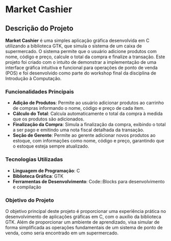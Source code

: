 # Market Cashier

## Descrição do Projeto

**Market Cashier** é uma simples aplicação gráfica desenvolvida em C utilizando a biblioteca GTK, que simula o sistema de um caixa de supermercado. O sistema permite que o usuário adicione produtos com nome, código e preço, calcule o total da compra e finalize a transação. Este projeto foi criado com o intuito de demonstrar a implementação de uma interface gráfica intuitiva e funcional para operações de ponto de venda (POS) e foi desenvolvido como parte do workshop final da disciplina de Introdução à Computação.

### Funcionalidades Principais

- **Adição de Produtos**: Permite ao usuário adicionar produtos ao carrinho de compras informando o nome, código e preço de cada item.
- **Cálculo do Total**: Calcula automaticamente o total da compra à medida que os produtos são adicionados.
- **Finalização da Compra**: Simula a finalização da compra, exibindo o total a ser pago e emitindo uma nota fiscal detalhada da transação.
- **Seção de Gerente**: Permite ao gerente adicionar novos produtos ao estoque, com informações como nome, código e preço, garantindo que o estoque esteja sempre atualizado.

### Tecnologias Utilizadas

- **Linguagem de Programação**: C
- **Biblioteca Gráfica**: GTK
- **Ferramentas de Desenvolvimento**: Code::Blocks para desenvolvimento e compilação

### Objetivo do Projeto

O objetivo principal deste projeto é proporcionar uma experiência prática no desenvolvimento de aplicações gráficas em C, com o auxílio da biblioteca GTK. Além de proporcionar um ambiente de aprendizado, visa simular de forma simplificada as operações fundamentais de um sistema de ponto de venda, como seria encontrado em um supermercado.
